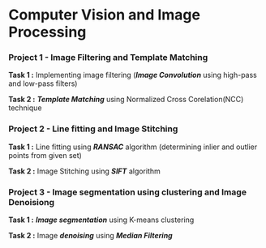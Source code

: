 # Computer Vision and Image Processing


### Project 1 - Image Filtering and Template Matching
**Task 1 :** Implementing image filtering (**_Image Convolution_** using high-pass and low-pass filters)

**Task 2 :** **_Template Matching_** using Normalized Cross Corelation(NCC) technique



### Project 2 - Line fitting and Image Stitching
**Task 1 :** Line fitting using **_RANSAC_** algorithm (determining inlier and outlier points from given set)

**Task 2 :** Image Stitching using **_SIFT_** algorithm



### Project 3 - Image segmentation using clustering and Image Denoisiong
**Task 1 :** **_Image segmentation_** using K-means clustering

**Task 2 :** Image **_denoising_** using **_Median Filtering_**
